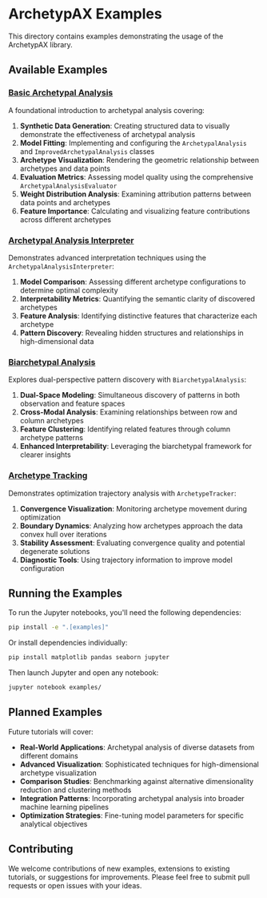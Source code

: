 # ArchetypAX Examples

This directory contains examples demonstrating the usage of the ArchetypAX library.

## Available Examples

### [Basic Archetypal Analysis](00_demonstration_archetypal_analysis.ipynb)

A foundational introduction to archetypal analysis covering:

1. **Synthetic Data Generation**: Creating structured data to visually demonstrate the effectiveness of archetypal analysis
2. **Model Fitting**: Implementing and configuring the `ArchetypalAnalysis` and `ImprovedArchetypalAnalysis` classes
3. **Archetype Visualization**: Rendering the geometric relationship between archetypes and data points
4. **Evaluation Metrics**: Assessing model quality using the comprehensive `ArchetypalAnalysisEvaluator`
5. **Weight Distribution Analysis**: Examining attribution patterns between data points and archetypes
6. **Feature Importance**: Calculating and visualizing feature contributions across different archetypes

### [Archetypal Analysis Interpreter](02_archetypal_interpreter_tutorial.ipynb)

Demonstrates advanced interpretation techniques using the `ArchetypalAnalysisInterpreter`:

1. **Model Comparison**: Assessing different archetype configurations to determine optimal complexity
2. **Interpretability Metrics**: Quantifying the semantic clarity of discovered archetypes
3. **Feature Analysis**: Identifying distinctive features that characterize each archetype
4. **Pattern Discovery**: Revealing hidden structures and relationships in high-dimensional data

### [Biarchetypal Analysis](05_biarchetypes_interpreter_tutorial.ipynb)

Explores dual-perspective pattern discovery with `BiarchetypalAnalysis`:

1. **Dual-Space Modeling**: Simultaneous discovery of patterns in both observation and feature spaces
2. **Cross-Modal Analysis**: Examining relationships between row and column archetypes
3. **Feature Clustering**: Identifying related features through column archetype patterns
4. **Enhanced Interpretability**: Leveraging the biarchetypal framework for clearer insights

### [Archetype Tracking](06_archetype_tracker_tutorial.ipynb)

Demonstrates optimization trajectory analysis with `ArchetypeTracker`:

1. **Convergence Visualization**: Monitoring archetype movement during optimization
2. **Boundary Dynamics**: Analyzing how archetypes approach the data convex hull over iterations
3. **Stability Assessment**: Evaluating convergence quality and potential degenerate solutions
4. **Diagnostic Tools**: Using trajectory information to improve model configuration

## Running the Examples

To run the Jupyter notebooks, you'll need the following dependencies:

```bash
pip install -e ".[examples]"
```

Or install dependencies individually:

```bash
pip install matplotlib pandas seaborn jupyter
```

Then launch Jupyter and open any notebook:

```bash
jupyter notebook examples/
```

## Planned Examples

Future tutorials will cover:

- **Real-World Applications**: Archetypal analysis of diverse datasets from different domains
- **Advanced Visualization**: Sophisticated techniques for high-dimensional archetype visualization
- **Comparison Studies**: Benchmarking against alternative dimensionality reduction and clustering methods
- **Integration Patterns**: Incorporating archetypal analysis into broader machine learning pipelines
- **Optimization Strategies**: Fine-tuning model parameters for specific analytical objectives

## Contributing

We welcome contributions of new examples, extensions to existing tutorials, or suggestions for improvements. Please feel free to submit pull requests or open issues with your ideas.
